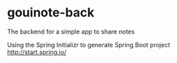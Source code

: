 # gouinote-back
The backend for a simple app to share notes

Using the Spring Initializr to generate Spring Boot project
http://start.spring.io/
